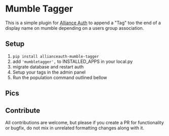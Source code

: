 # Mumble Tagger

This is a simple plugin for [Alliance Auth](https://gitlab.com/allianceauth/allianceauth) to append a "Tag" too the end of a display name on mumble depending on a users group association.

## Setup

1. `pip install allianceauth-mumble-tagger`
2. add `'mumbletagger',` to INSTALLED_APPS in your local.py
3. migrate database and restart auth
4. Setup your tags in the admin panel
6. Run the population command outlined bellow

## Pics 

## Contribute

All contributions are welcome, but please if you create a PR for functionality or bugfix, do not mix in unrelated formatting changes along with it.
